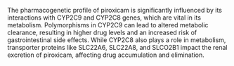 The pharmacogenetic profile of piroxicam is significantly influenced by its interactions with CYP2C9 and CYP2C8 genes, which are vital in its metabolism. Polymorphisms in CYP2C9 can lead to altered metabolic clearance, resulting in higher drug levels and an increased risk of gastrointestinal side effects. While CYP2C8 also plays a role in metabolism, transporter proteins like SLC22A6, SLC22A8, and SLCO2B1 impact the renal excretion of piroxicam, affecting drug accumulation and elimination.